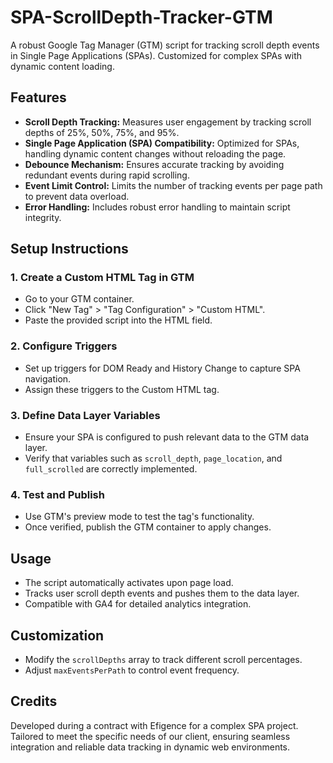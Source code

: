# SPA-ScrollDepth-Tracker-GTM

A robust Google Tag Manager (GTM) script for tracking scroll depth events in Single Page Applications (SPAs). Customized for complex SPAs with dynamic content loading.

## Features

- **Scroll Depth Tracking:** Measures user engagement by tracking scroll depths of 25%, 50%, 75%, and 95%.
- **Single Page Application (SPA) Compatibility:** Optimized for SPAs, handling dynamic content changes without reloading the page.
- **Debounce Mechanism:** Ensures accurate tracking by avoiding redundant events during rapid scrolling.
- **Event Limit Control:** Limits the number of tracking events per page path to prevent data overload.
- **Error Handling:** Includes robust error handling to maintain script integrity.

## Setup Instructions

### 1. Create a Custom HTML Tag in GTM
   - Go to your GTM container.
   - Click "New Tag" > "Tag Configuration" > "Custom HTML".
   - Paste the provided script into the HTML field.

### 2. Configure Triggers
   - Set up triggers for DOM Ready and History Change to capture SPA navigation.
   - Assign these triggers to the Custom HTML tag.

### 3. Define Data Layer Variables
   - Ensure your SPA is configured to push relevant data to the GTM data layer.
   - Verify that variables such as `scroll_depth`, `page_location`, and `full_scrolled` are correctly implemented.

### 4. Test and Publish
   - Use GTM's preview mode to test the tag's functionality.
   - Once verified, publish the GTM container to apply changes.

## Usage

- The script automatically activates upon page load.
- Tracks user scroll depth events and pushes them to the data layer.
- Compatible with GA4 for detailed analytics integration.

## Customization

- Modify the `scrollDepths` array to track different scroll percentages.
- Adjust `maxEventsPerPath` to control event frequency.

## Credits

Developed during a contract with Efigence for a complex SPA project. Tailored to meet the specific needs of our client, ensuring seamless integration and reliable data tracking in dynamic web environments.
